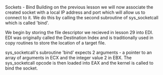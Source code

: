 Sockets - Bind
Building on the previous lesson we will now associate the created socket with a local IP address and port which will allow us to connect to it. We do this by calling the second subroutine of sys_socketcall which is called 'bind'.

We begin by storing the file descriptor we recieved in lesson 29 into EDI. EDI was originally called the Destination Index and is traditionally used in copy routines to store the location of a target file.

sys_socketcall's subroutine 'bind' expects 2 arguments - a pointer to an array of arguments in ECX and the integer value 2 in EBX. The sys_socketcall opcode is then loaded into EAX and the kernel is called to bind the socket.
